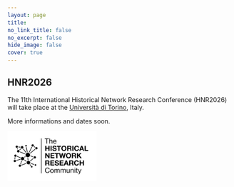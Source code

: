 ```yaml
---
layout: page
title: 
no_link_title: false 
no_excerpt: false 
hide_image: false
cover: true
---
```


## HNR2026

The 11th International Historical Network Research Conference (HNR2026) will take place at the [Università di Torino](https://www.unito.it/), Italy.

More informations and dates soon.

<img src="img/hnr_logo_vector.png" width="200">
